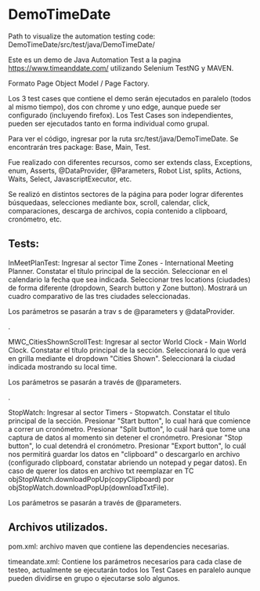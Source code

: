 # DemoTimeDate

Path to visualize the automation testing code:
DemoTimeDate/src/test/java/DemoTimeDate/


Este es un demo de Java Automation Test a la pagina https://www.timeanddate.com/ utilizando Selenium TestNG y MAVEN.

Formato Page Object Model / Page Factory.

Los 3 test cases que contiene el demo serán ejecutados en paralelo (todos al mismo tiempo), dos con chrome y uno edge, aunque puede ser configurado (incluyendo firefox). 
Los Test Cases son independientes, pueden ser ejecutados tanto en forma individual como grupal.

Para ver el código, ingresar por la ruta src/test/java/DemoTimeDate. Se encontrarán tres package: Base, Main, Test.

Fue realizado con diferentes recursos, como ser extends class, Exceptions, enum, Asserts, @DataProvider, @Parameters, Robot List, splits, Actions, Waits, Select, JavascriptExecutor, etc.

Se realizó en distintos sectores de la página para poder lograr diferentes búsquedaas, selecciones mediante box, scroll, calendar, click, comparaciones, descarga de archivos, copia contenido a clipboard, cronómetro, etc.

Tests:
-----
InMeetPlanTest: Ingresar  al sector Time Zones - International Meeting Planner.
Constatar  el título principal de la sección. Seleccionar  en el calendario la fecha que sea indicada. Seleccionar  tres locations (ciudades) de forma diferente (dropdown, Search button y Zone button). Mostrará un cuadro comparativo de las tres ciudades seleccionadas.

Los parámetros se pasarán a trav s de @parameters y @dataProvider.

.

MWC_CitiesShownScrollTest: Ingresar  al sector World Clock - Main World Clock. Constatar  el título principal de la sección. Seleccionará lo que verá en grilla mediante el dropdown "Cities Shown". Seleccionará la ciudad indicada mostrando su local time.

Los parámetros se pasarán a través de @parameters.

.

StopWatch: Ingresar  al sector Timers - Stopwatch. Constatar  el título principal de la sección. Presionar  "Start button", lo cual hará que comience a correr un cronómetro. Presionar  "Split button", lo cuál hará que tome una captura de datos al momento sin detener el cronómetro. Presionar  "Stop button", lo cual detendrá el cronómetro. Presionar  "Export button", lo cuál nos permitirá guardar los datos en "clipboard" o descargarlo en archivo (configurado clipboard, constatar abriendo un notepad y pegar datos). En caso de querer los datos en archivo txt reemplazar en TC objStopWatch.downloadPopUp(copyClipboard) por objStopWatch.downloadPopUp(downloadTxtFile). 

Los parámetros se pasarán a través de @parameters.




Archivos utilizados.
-------------------
pom.xml: archivo maven que contiene las dependencies necesarias.

timeandate.xml: Contiene los parámetros necesarios para cada clase de testeo, actualmente se ejecutarán todos los Test Cases en paralelo aunque pueden dividirse en grupo o ejecutarse solo algunos.
